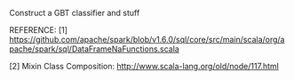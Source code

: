 Construct a GBT classifier and stuff

REFERENCE:
[1] https://github.com/apache/spark/blob/v1.6.0/sql/core/src/main/scala/org/apache/spark/sql/DataFrameNaFunctions.scala

[2] Mixin Class Composition: http://www.scala-lang.org/old/node/117.html
